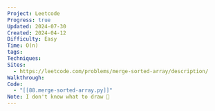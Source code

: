 ```yaml
---
Project: Leetcode
Progress: true
Updated: 2024-07-30
Created: 2024-04-12
Difficulty: Easy
Time: O(n)
tags: 
Techniques: 
Sites:
  - https://leetcode.com/problems/merge-sorted-array/description/
Walkthrough: 
Code:
  - "[[88.merge-sorted-array.py]]"
Note: I don't know what to draw 🤔
---
```

